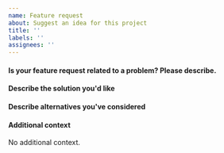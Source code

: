 ```yaml
---
name: Feature request
about: Suggest an idea for this project
title: ''
labels: ''
assignees: ''
---
```


#### Is your feature request related to a problem? Please describe.

<!-- A clear and concise description of what the problem is. Ex. I'm always frustrated when [...] -->

#### Describe the solution you'd like

<!-- A clear and concise description of what you want to happen. -->

#### Describe alternatives you've considered

<!-- A clear and concise description of any alternative solutions or features you've considered. -->

#### Additional context

<!-- Add any other context or screenshots about the feature request here. -->

No additional context.
